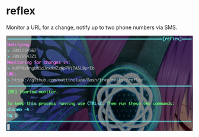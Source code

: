 # reflex
Monitor a URL for a change, notify up to two phone numbers via SMS.

![reflex](./reflex.png)
